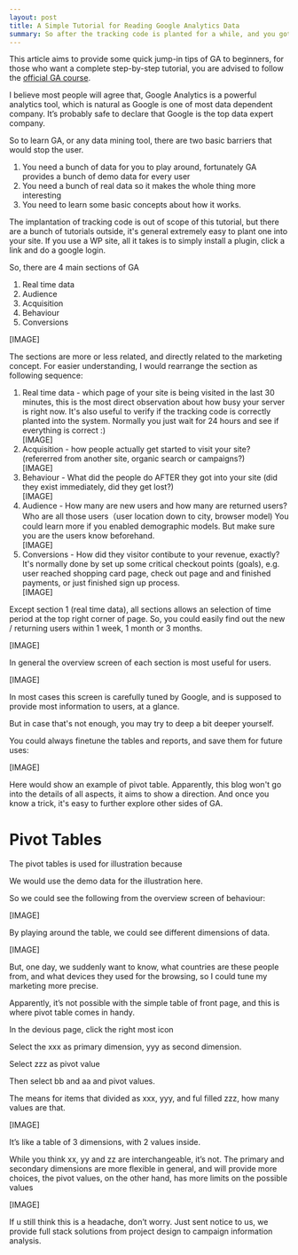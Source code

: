 ```yaml
---
layout: post
title: A Simple Tutorial for Reading Google Analytics Data
summary: So after the tracking code is planted for a while, and you got a bunch of data, how to actually start reading the data?
---
```



This article aims to provide some quick jump-in tips of GA to beginners, for those who want a complete step-by-step tutorial, you are advised to follow the [official GA course](https://analytics.google.com/analytics/academy/course/6).

I believe most people will agree that, Google Analytics is a powerful analytics tool, which is natural as Google is one of most data dependent company. It’s probably safe to declare that Google is the top data expert company.

So to learn GA, or any data mining tool, there are two basic barriers that would stop the user.

1. You need a bunch of data for you to play around, fortunately GA provides a bunch of demo data for every user
2. You need a bunch of real data so it makes the whole thing more interesting
3. You need to learn some basic concepts about how it works.


The implantation of tracking code is out of scope of this tutorial, but there are a bunch of tutorials outside, it's general extremely easy to plant one into your site. If you use a WP site, all it takes is to simply install a <a>plugin</a>, click a link and do a google login.

So, there are 4 main sections of GA

1. Real time data
2. Audience
3. Acquisition
4. Behaviour
5. Conversions

[IMAGE]

The sections are more or less related, and directly related to the marketing concept. For easier understanding, I would  rearrange the section as following sequence:

1. Real time data - which page of your site is being visited in the last 30 minutes, this is the most direct observation about how busy your server is right now. It's also useful to verify if the tracking code is correctly planted into the system. Normally you just wait for 24 hours and see if everything is correct :)\
 [IMAGE]
2. Acquisition - how people actually get started to visit your site? (refererred from another site, organic search or campaigns?)\
 [IMAGE]
3. Behaviour - What did the people do AFTER they got into your site (did they exist immediately, did they get lost?)\
 [IMAGE]
4. Audience - How many are new users and how many are returned users? Who are all those users（user location down to city, browser model) You could learn more if you <a>enabled demographic models</a>. But make sure you are the users know beforehand.\
 [IMAGE]
5. Conversions - How did they visitor contibute to your revenue, exactly? It's normally done by set up some critical checkout points (goals), e.g. user reached shopping card page,  check out page and and finished payments, or just finished sign up process.\
 [IMAGE]

Except section 1 (real time data), all sections allows an selection of time period at the top right corner of page. So, you could easily find out the new / returning users within 1 week, 1 month or 3 months.

[IMAGE]


In general the overview screen of each section is most useful for users.

[IMAGE]

In most cases this screen is carefully tuned by Google, and is supposed to provide most information to users, at a glance.


But in case that's not enough, you may try to deep a bit deeper yourself.

You could always finetune the tables and reports, and save them for future uses:

[IMAGE]

Here would show an example of pivot table. Apparently, this blog won't go into the details of all aspects, it aims to show a direction. And once you know a trick, it's easy to further explore other sides of GA.


# Pivot Tables #

The pivot tables is used for illustration because

We would use the demo data for the illustration here.

So we could see the following from the overview screen of behaviour:


[IMAGE]

By playing around the table, we could see different dimensions of data.

[IMAGE]

But, one day, we suddenly want to know, what countries are these people from, and what devices they used for the browsing, so I could tune my marketing more precise.

Apparently, it’s not possible with the simple table of front page, and this is where pivot table comes in handy.


In the devious page, click the right most icon

Select the xxx as primary dimension, yyy as second dimension.

Select zzz as pivot value

Then select bb and aa and pivot values.

The means for items  that divided as xxx, yyy, and ful filled zzz, how many values are that.

[IMAGE]

It’s like a table of 3 dimensions, with 2 values inside.


While you think xx, yy and zz are interchangeable, it’s not. The primary and secondary dimensions are more flexible in general, and will provide more choices, the pivot values, on the other hand, has more limits on the possible values

[IMAGE]


If u still think this is a headache, don’t worry. Just sent notice to us, we provide full stack solutions from project design to campaign information analysis.

